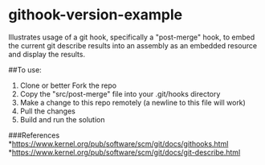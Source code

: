 githook-version-example
=======================
Illustrates usage of a git hook, specifically a "post-merge" hook, to embed the current git describe results into an assembly as an embedded resource and display the results.

##To use:
1. Clone or better Fork the repo
2. Copy the "src/post-merge" file into your .git/hooks directory
3. Make a change to this repo remotely (a newline to this file will work)
4. Pull the changes
5. Build and run the solution

###References
*https://www.kernel.org/pub/software/scm/git/docs/githooks.html
*https://www.kernel.org/pub/software/scm/git/docs/git-describe.html

